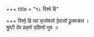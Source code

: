 +++
title = "१८ विश्वे हि"

+++
विश्वे॒ हि त्वा॑ स॒जोष॑सो दे॒वासो॑ दू॒तमक्र॑त ।  
श्रु॒ष्टी दे॑व प्रथ॒मो य॒ज्ञियो॑ भुवः ॥